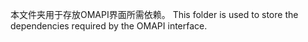 本文件夹用于存放OMAPI界面所需依赖。
This folder is used to store the dependencies required by the OMAPI interface.
